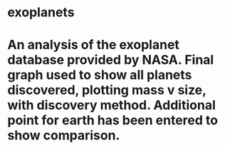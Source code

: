 ﻿# exoplanets
# An analysis of the exoplanet database provided by NASA. Final graph used to show all planets discovered, plotting mass v size, with discovery method. Additional point for earth has been entered to show comparison.
